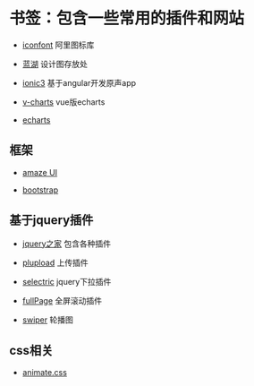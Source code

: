 # 书签：包含一些常用的插件和网站  
  
- [iconfont](http://www.iconfont.cn/)  阿里图标库  
  
- [蓝湖](https://lanhuapp.com/web/#/user/login?inviteSign=1)  设计图存放处  
  
- [ionic3](https://ionicframework.com/docs/)  基于angular开发原声app  
  
- [v-charts](https://v-charts.js.org/#/)  vue版echarts  
  
- [echarts](http://echarts.baidu.com/index.html)  
  
## 框架  
  
- [amaze UI](http://amazeui.org/css/icon)  
  
- [bootstrap](https://v3.bootcss.com/css/)  


## 基于jquery插件  
  
- [jquery之家](http://www.htmleaf.com/)  包含各种插件  
  
- [plupload](http://www.cnblogs.com/2050/p/3913184.html)  上传插件   

- [selectric](http://selectric.js.org/) jquery下拉插件     

- [fullPage](https://github.com/alvarotrigo/fullPage.js)  全屏滚动插件  

- [swiper](https://www.swiper.com.cn/) 轮播图

## css相关  
- [animate.css](https://daneden.github.io/animate.css/)